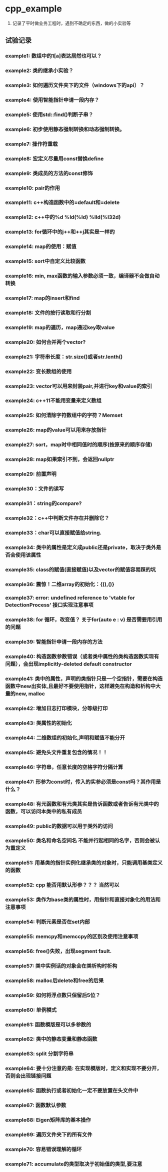 # cpp_example
1) 记录了平时做业务工程时，遇到不确定的东西，做的小实验等

## 试验记录
### example1: 数组中的1[a]表达居然也可以？ 
### example2: 类的继承小实验？ 
### example3: 如何遍历文件夹下的文件（windows下的api）？ 
### example4: 使用智能指针申请一段内存？ 
### example5: 使用std::find()判断子串？
### example6: 初步使用静态强制转换和动态强制转换。
### example7: 操作符重载
### example8: 宏定义尽量用const替换define
### example9: 类成员的方法的const修饰
### example10: pair的作用
### example11: c++构造函数中的=default和=delete
### example12: c++中的%d %ld(%Id) %lld(%I32d)
### example13: for循环中的j++和++j其实是一样的
### example14: map的使用：赋值 
### example15: sort中自定义比较函数
### example16: min, max函数的输入参数必须一致，编译器不会做自动转换  
### example17: map的insert和find
### example18: 文件的按行读取和行分割
### example19: map的遍历，map通过key取value  
### example20: 如何合并两个vector?
### example21: 字符串长度：str.size()或者str.lenth()
### example22: 变长数组的使用
### example23: vector可以用来封装pair,并进行key和value的索引
### example24: c++11不能用变量来定义数组
### example25: 如何清除字符数组中的字符？Memset
### example26: map的value可以用来存放指针
### example27: sort，map时中相同值时的顺序(按原来的顺序存储)
### example28: map如果索引不到，会返回nullptr 
### example29: 前置声明
### example30：文件的读写
### example31：string的compare?
### example32：c++中判断文件存在并删除它？
### example33：char可以直接赋值给string.
### example34: 类中的属性是定义成public还是private，取决于类外是否会使用该属性
### example35: class的赋值(直接赋值)以及vector的赋值容易踩的坑
### example36: 震惊！二维array的初始化：{(),()}
### example37: error: undefined reference to 'vtable for DetectionProcess' 接口实现注意事项
### example38: for 循环，改变值？ 关于for(auto e : v) 是否需要用引用的问题
### example39: 智能指针申请一段内存的方法
### example40: 构造函数参数错误（或者类中属性的类构造函数实现有问题），会出现implicitly-deleted default constructor
### example41: 类中的属性，声明的类指针只是一个空指针，需要在构造函数中new出实体,且最好不要使用指针，这样避免在构造和析构中大量的new, malloc
### example42: 增加日志打印模块，分等级打印
### example43: 类属性的初始化
### example44: 二维数组的初始化,声明和赋值不能分开
### example45: 避免头文件重复包含的情况！！
### example46: 字符串，任意长度的空格字符分隔计算
### example47: 形参为const时，传入的实参必须是const吗？其作用是什么？
### example48: 有元函数和有元类其实是告诉函数或者告诉有元类中的函数，可以访问本类中的私有成员
### example49: public的数据可以用于类外的访问
### example50: 类名和命名空间名 不能并行起相同的名字，否则会被认为重定义
### example51: 用基类的指针实例化继承类的对象时，只能调用基类定义的函数
### example52: cpp 能否用默认形参？？？ 当然可以
### example53: 类作为base类的属性时，用指针和直接对象化的用法和注意事项
### example54: 判断元素是否在set内部
### example55: memcpy和memccpy的区别及使用注意事项
### example56: free()失败，出现segment fault.
### example57: 类中实例话的对象会在类析构时析构
### example58: malloc后delete和free的后果
### example59: 如何将浮点数只保留后5位？
### example60: 单例模式
### example61: 函数模版是可以多参数的
### example62: 类中的静态变量和静态函数
### example63: split 分割字符串
### example64: 要十分注意的是: 在实现模版时，定义和实现不要分开，否则会出现链接问题
### example65: 函数执行或者初始化一定不要放置在头文件中
### example67: 函数默认参数
### example68: Eigen矩阵库的基本操作
### example69: 遍历文件夹下的所有文件
### example70: 容易错误理解的循环
### example71: accumulate的类型取决于初始值的类型,要注意
